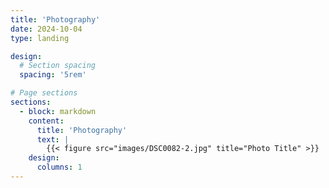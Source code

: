 ```yaml
---
title: 'Photography'
date: 2024-10-04
type: landing

design:
  # Section spacing
  spacing: '5rem'

# Page sections
sections:
  - block: markdown
    content:
      title: 'Photography'
      text: |
        {{< figure src="images/DSC0082-2.jpg" title="Photo Title" >}}
    design:
      columns: 1          
---
```


